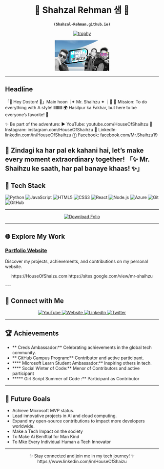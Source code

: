 <div align="center">

# 🌟 Shahzal Rehman 샘 🌟  
**`(Shahzal-Rehman.github.io)`**

[![trophy](https://github-profile-trophy.vercel.app/?username=Shahzal-Rehman&theme=onedark)](https://github.com/Shahzal-Rehman/github-profile-trophy)

<p align="center">
  <a href="./img/Download Folio/Download Folio.png">
    <img alt="Download Folio" style="max-height: 100px" src="./img/Download Folio/Download Folio.png">
  </a>
</p>

</div>

---

## Headline 
「🌟 Hey Doston! 🌟」Main hoon ┊✦ Mr. Shaihzu ✦ ┊ 🚀
🎀 Mission: To do everything with A style! 𝄃𝄃𝄂𝄂𝄀𝄁𝄃𝄂𝄂𝄃
🌍 Hasilpur ka Fakhar, but here to be everyone’s favorite! 💖

✨ Be part of the adventure:
▶️ YouTube: youtube.com/HouseOfShaihzu
📸 Instagram: instagram.com/HouseOfShaihzu
🔗 LinkedIn: linkedin.com/in/HouseOfShaihzu
ⓕ Facebook: facebook.com/Mr.Shaihzu19


📝 Zindagi ka har pal ek kahani hai, let’s make every moment extraordinary together!
「✨ Mr. Shaihzu ke saath, har pal banaye khaas! ✨」
---

## 🔧 Tech Stack
![Python](https://img.shields.io/badge/-Python-3776AB?logo=python&logoColor=white&style=flat)
![JavaScript](https://img.shields.io/badge/-JavaScript-F7DF1E?logo=javascript&logoColor=black&style=flat)
![HTML5](https://img.shields.io/badge/-HTML5-E34F26?logo=html5&logoColor=white&style=flat)
![CSS3](https://img.shields.io/badge/-CSS3-1572B6?logo=css3&logoColor=white&style=flat)
![React](https://img.shields.io/badge/-React-61DAFB?logo=react&logoColor=black&style=flat)
![Node.js](https://img.shields.io/badge/-Node.js-339933?logo=node.js&logoColor=white&style=flat)
![Azure](https://img.shields.io/badge/-Azure-0078D4?logo=microsoft-azure&logoColor=white&style=flat)
![Git](https://img.shields.io/badge/-Git-F05032?logo=git&logoColor=white&style=flat)
![GitHub](https://img.shields.io/badge/-GitHub-181717?logo=github&logoColor=white&style=flat)

---

<p align="center">
  <a href="./img/Download Folio/1730069428926.gif" download>
    <img alt="Download Folio" style="max-height: 100px" src="./img/Download Folio/1730069428926.gif">
  </a>
</p>



---

## 🌐 Explore My Work
### [Portfolio Website]([https://houseofshaizu.com](https://sites.google.com/view/mr-shaihzu))  
Discover my projects, achievements, and contributions on my personal website.  
<p align="center">
https://HouseOfShaizu.com
https://sites.google.com/view/mr-shaihzu
</p>
---

## 🤝 Connect with Me
<p align="center">
  <a href="https://www.youtube.com/channel/UCHD_wGlQFIfwfScoZ55urfw" target="_blank">
    <img alt="YouTube" width="48" src="https://img.icons8.com/color/48/youtube-play.png">
  </a>
  <a href="https://HouseOfShaizu.com/" target="_blank">
    <img alt="Website" width="48" src="https://img.icons8.com/ios-filled/48/globe.png">
  </a>
  <a href="https://linkedin.com/in/HouseOfShaizu" target="_blank">
    <img alt="LinkedIn" width="48" src="https://img.icons8.com/color/48/linkedin.png">
  </a>
  <a href="https://twitter.com/HouseOfShaizu" target="_blank">
    <img alt="Twitter" width="48" src="https://img.icons8.com/color/48/twitter--v1.png">
  </a>
</p>

---

## 🏆 Achievements
- ** Creds Ambassador:** Celebrating achievements in the global tech community.
- ** GitHub Campus Program:** Contributor and active participant.
- **** Microsoft Learn Student Ambassador:** Inspiring others in tech.
- **** Social Winter of Code:** Menor of Contributors and active participant
- ***** Girl Script Summer of Code :** Participant as Contributor 

---

## 🎯 Future Goals
- Achieve Microsoft MVP status.
- Lead innovative projects in AI and cloud computing.
- Expand my open-source contributions to impact more developers worldwide.
- Make a Tech Impact on the society
- To Make Ai Beniftial for Man Kind
- To Mke Every Individual Human a Tech Innovator
---

<div align="center">
  <p>✨ Stay connected and join me in my tech journey! ✨ https://www.linkedin.com/in/HouseOfShaizu </p>
</div>
